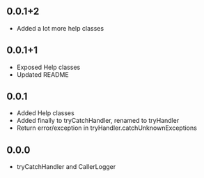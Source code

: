 ## 0.0.1+2

* Added a lot more help classes 

## 0.0.1+1

* Exposed Help classes
* Updated README

## 0.0.1

* Added Help classes
* Added finally to tryCatchHandler, renamed to tryHandler
* Return error/exception in tryHandler.catchUnknownExceptions

## 0.0.0

* tryCatchHandler and CallerLogger

